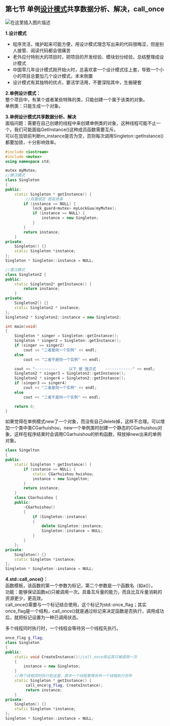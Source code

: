 ## 第七节 单例[设计模式](https://so.csdn.net/so/search?q=%E8%AE%BE%E8%AE%A1%E6%A8%A1%E5%BC%8F&spm=1001.2101.3001.7020)共享数据分析、解决，call\_once

![在这里插入图片描述](res/07.单例设计模式共享/watermark,type_ZmFuZ3poZW5naGVpdGk,shadow_10,text_aHR0cHM6Ly9ibG9nLmNzZG4ubmV0L3FxXzM4MjMxNzEz,size_16,color_FFFFFF,t_70#pic_center.png)

**1.设计模式**

- 程序灵活，维护起来可能方便，用设计模式理念写出来的代码很晦涩，但是别人接管、阅读代码都会很痛苦
- 老外应付特别大的项目时，把项目的开发经验、模块划分经验，总结整理成设计模式
- 中国零几年设计模式刚开始火时，总喜欢拿一个设计模式往上套，导致一个小小的项目总要加几个设计模式，本末倒置
- 设计模式有其独特的优点，要活学活用，不要深陷其中，生搬硬套

**2.单例设计模式：**  
整个项目中，有某个或者某些特殊的类，只能创建一个属于该类的对象。  
单例类：只能生成一个对象。

**3.单例设计模式共享数据分析、解决**  
面临问题：需要在自己创建的线程中来创建单例类的对象，这种线程可能不止一个。我们可能面临GetInstance()这种成员函数需要互斥。  
可以在加锁前判断m\_instance是否为空，否则每次调用Singleton::getInstance()都要加锁，十分影响效率。

```cpp
#include <iostream>	
#include <mutex>
using namespace	std;

mutex myMutex;
//懒汉模式
class Singleton
{
public:
	static Singleton * getInstance() {
         //双重锁定 提高效率
		if (instance == NULL) {
			lock_guard<mutex> myLockGua(myMutex);
			if (instance == NULL) {
				instance = new Singleton;
			}
		}
		return instance;
	}
private:
	Singleton() {}
	static Singleton *instance;
};
Singleton * Singleton::instance = NULL;

//饿汉模式
class Singleton2 {
public:
	static Singleton2* getInstance() {
		return instance;
	}
private:
	Singleton2() {}
	static Singleton2 * instance;
};
Singleton2 * Singleton2::instance = new Singleton2;

int main(void)
{
	Singleton * singer = Singleton::getInstance();
	Singleton * singer2 = Singleton::getInstance();
	if (singer == singer2)
		cout << "二者是同一个实例" << endl;
	else
		cout << "二者不是同一个实例" << endl;

	cout << "----------		以下 是 饿汉式	------------" << endl;
	Singleton2 * singer3 = Singleton2::getInstance();
	Singleton2 * singer4 = Singleton2::getInstance();
	if (singer3 == singer4)
		cout << "二者是同一个实例" << endl;
	else
		cout << "二者不是同一个实例" << endl;

	return 0;
}
```

如果觉得在单例模式new了一个对象，而没有自己delete掉，这样不合理。可以增加一个类中类CGarhuishou，new一个单例类时创建一个静态的CGarhuishou对象，这样在程序结束时会调用CGarhuishou的析构函数，释放掉new出来的单例对象。

```cpp
class Singelton
{
public:
	static Singleton * getInstance() {
        if (instance == NULL) {
		    static CGarhuishou huishou;
		    instance = new Singelton;
        }
        return instance;
	}
	class CGarhuishou {
	public:
		~CGarhuishou()
		{
			if (Singleton::instance)
			{
				delete Singleton::instance;
				Singleton::instance = NULL;
			}
		}
	};
private:
	Singleton() {}
	static Singleton *instance;
};
Singleton * Singleton::instance = NULL;
```

**4.std::call\_once()：**  
函数模板，该函数的第一个参数为标记，第二个参数是一个函数名（如a()）。  
功能：能够保证函数a()只被调用一次。具备互斥量的能力，而且比互斥量消耗的资源更少，更高效。  
call\_once()需要与一个标记结合使用，这个标记为std::once\_flag；其实once\_flag是一个结构，call\_once()就是通过标记来决定函数是否执行，调用成功后，就把标记设置为一种已调用状态。

多个线程同时执行时，一个线程会等待另一个线程先执行。

```cpp
once_flag g_flag;
class Singleton
{
public:
    static void CreateInstance()//call_once保证其只被调用一次
    {
        instance = new Singleton;
    }
    //两个线程同时执行到这里，其中一个线程要等另外一个线程执行完毕
	static Singleton * getInstance() {
         call_once(g_flag, CreateInstance);
         return instance;
	}
private:
	Singleton() {}
	static Singleton *instance;
};
Singleton * Singleton::instance = NULL;
```